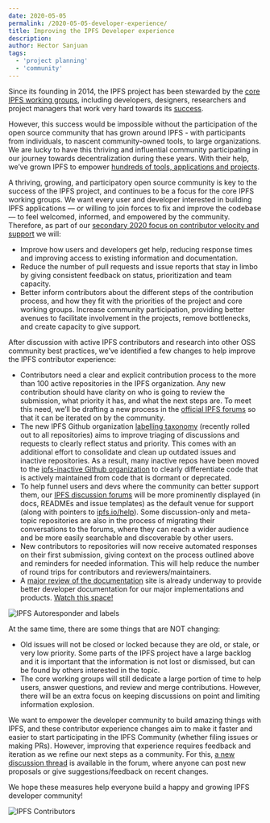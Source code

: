 ```yaml
---
date: 2020-05-05
permalink: /2020-05-05-developer-experience/
title: Improving the IPFS Developer experience
description:
author: Hector Sanjuan
tags:
  - 'project planning'
  - 'community'
---
```


Since its founding in 2014, the IPFS project has been stewarded by the [core IPFS working groups](https://github.com/ipfs/team-mgmt/blob/master/TEAMS_ROLES_STRUCTURES.md#active-teams), including developers, designers, researchers and project managers that work very hard towards its [success](https://blog.ipfs.tech/weekly-84/).

However, this success would be impossible without the participation of the open source community that has grown around IPFS - with participants from individuals, to nascent community-owned tools, to large organizations. We are lucky to have this thriving and influential community participating in our journey towards decentralization during these years. With their help, we’ve grown IPFS to empower [hundreds of tools, applications and projects](https://awesome.ipfs.tech/).

A thriving, growing, and participatory open source community is key to the success of the IPFS project, and continues to be a focus for the core IPFS working groups. We want every user and developer interested in building IPFS applications — or willing to join forces to fix and improve the codebase — to feel welcomed, informed, and empowered by the community. Therefore, as part of our [secondary 2020 focus on contributor velocity and support](https://blog.ipfs.tech/2020-02-10-our-focus-for-2020/#increasing-contributor-velocity-supporting-adoption) we will:

- Improve how users and developers get help, reducing response times and improving access to existing information and documentation.
- Reduce the number of pull requests and issue reports that stay in limbo by giving consistent feedback on status, prioritization and team capacity.
- Better inform contributors about the different steps of the contribution process, and how they fit with the priorities of the project and core working groups.
  Increase community participation, providing better avenues to facilitate involvement in the projects, remove bottlenecks, and create capacity to give support.

After discussion with active IPFS contributors and research into other OSS community best practices, we’ve identified a few changes to help improve the IPFS contributor experience:

- Contributors need a clear and explicit contribution process to the more than 100 active repositories in the IPFS organization. Any new contribution should have clarity on who is going to review the submission, what priority it has, and what the next steps are. To meet this need, we’ll be drafting a new process in the [official IPFS forums](http://discuss.ipfs.tech/) so that it can be iterated on by the community.
- The new IPFS Github organization [labelling taxonomy](https://github.com/ipfs/community/blob/master/ISSUE_LABELS.md) (recently rolled out to all repositories) aims to improve triaging of discussions and requests to clearly reflect status and priority. This comes with an additional effort to consolidate and clean up outdated issues and inactive repositories. As a result, many inactive repos have been moved to the [ipfs-inactive Github organization](https://github.com/ipfs-inactive) to clearly differentiate code that is actively maintained from code that is dormant or deprecated.
- To help funnel users and devs where the community can better support them, our [IPFS discussion forums](https://discuss.ipfs.tech/) will be more prominently displayed (in docs, READMEs and issue templates) as the default venue for support (along with pointers to [ipfs.io/help](https://ipfs.io/help)). Some discussion-only and meta-topic repositories are also in the process of migrating their conversations to the forums, where they can reach a wider audience and be more easily searchable and discoverable by other users.
- New contributors to repositories will now receive automated responses on their first submission, giving context on the process outlined above and reminders for needed information. This will help reduce the number of round trips for contributors and reviewers/maintainers.
- A [major review of the documentation](https://docs.ipfs.tech/) site is already underway to provide better developer documentation for our major implementations and products. [Watch this space!](https://github.com/ipfs/docs/milestones)

![IPFS Autoresponder and labels](../assets/091-dev-exp-labels-autoresponder.png)

At the same time, there are some things that are NOT changing:

- Old issues will not be closed or locked because they are old, or stale, or very low priority. Some parts of the IPFS project have a large backlog and it is important that the information is not lost or dismissed, but can be found by others interested in the topic.
- The core working groups will still dedicate a large portion of time to help users, answer questions, and review and merge contributions. However, there will be an extra focus on keeping discussions on point and limiting information explosion.

We want to empower the developer community to build amazing things with IPFS, and these contributor experience changes aim to make it faster and easier to start participating in the IPFS Community (whether filing issues or making PRs). However, improving that experience requires feedback and iteration as we refine our next steps as a community. For this, [a new discussion thread](https://discuss.ipfs.tech/t/ideas-to-improve-the-ipfs-developer-experience/7750) is available in the forum, where anyone can post new proposals or give suggestions/feedback on recent changes.

We hope these measures help everyone build a happy and growing IPFS developer community!

![IPFS Contributors](../assets/090-go-ipfs-0-5-0-ipfs-contributors.png)
